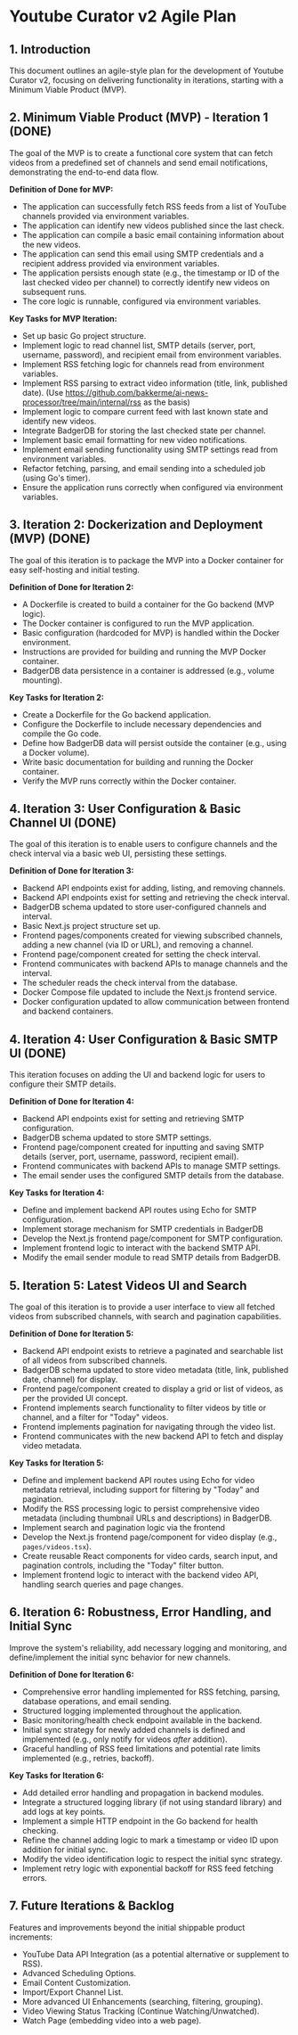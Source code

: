 # Youtube Curator v2 Agile Plan

## 1. Introduction

This document outlines an agile-style plan for the development of Youtube Curator v2, focusing on delivering functionality in iterations, starting with a Minimum Viable Product (MVP).

## 2. Minimum Viable Product (MVP) - Iteration 1 (DONE)

The goal of the MVP is to create a functional core system that can fetch videos from a predefined set of channels and send email notifications, demonstrating the end-to-end data flow.

**Definition of Done for MVP:**

*   The application can successfully fetch RSS feeds from a list of YouTube channels provided via environment variables.
*   The application can identify new videos published since the last check.
*   The application can compile a basic email containing information about the new videos.
*   The application can send this email using SMTP credentials and a recipient address provided via environment variables.
*   The application persists enough state (e.g., the timestamp or ID of the last checked video per channel) to correctly identify new videos on subsequent runs.
*   The core logic is runnable, configured via environment variables.

**Key Tasks for MVP Iteration:**

*   Set up basic Go project structure.
*   Implement logic to read channel list, SMTP details (server, port, username, password), and recipient email from environment variables.
*   Implement RSS fetching logic for channels read from environment variables.
*   Implement RSS parsing to extract video information (title, link, published date). (Use https://github.com/bakkerme/ai-news-processor/tree/main/internal/rss as the basis)
*   Implement logic to compare current feed with last known state and identify new videos.
*   Integrate BadgerDB for storing the last checked state per channel.
*   Implement basic email formatting for new video notifications.
*   Implement email sending functionality using SMTP settings read from environment variables.
*   Refactor fetching, parsing, and email sending into a scheduled job (using Go's timer).
*   Ensure the application runs correctly when configured via environment variables.

## 3. Iteration 2: Dockerization and Deployment (MVP) (DONE)

The goal of this iteration is to package the MVP into a Docker container for easy self-hosting and initial testing.

**Definition of Done for Iteration 2:** 

*   A Dockerfile is created to build a container for the Go backend (MVP logic).
*   The Docker container is configured to run the MVP application.
*   Basic configuration (hardcoded for MVP) is handled within the Docker environment.
*   Instructions are provided for building and running the MVP Docker container.
*   BadgerDB data persistence in a container is addressed (e.g., volume mounting).

**Key Tasks for Iteration 2:**

*   Create a Dockerfile for the Go backend application.
*   Configure the Dockerfile to include necessary dependencies and compile the Go code.
*   Define how BadgerDB data will persist outside the container (e.g., using a Docker volume).
*   Write basic documentation for building and running the Docker container.
*   Verify the MVP runs correctly within the Docker container.

## 4. Iteration 3: User Configuration & Basic Channel UI  (DONE)

The goal of this iteration is to enable users to configure channels and the check interval via a basic web UI, persisting these settings.

**Definition of Done for Iteration 3:**

*   Backend API endpoints exist for adding, listing, and removing channels.
*   Backend API endpoints exist for setting and retrieving the check interval.
*   BadgerDB schema updated to store user-configured channels and interval.
*   Basic Next.js project structure set up.
*   Frontend pages/components created for viewing subscribed channels, adding a new channel (via ID or URL), and removing a channel.
*   Frontend page/component created for setting the check interval.
*   Frontend communicates with backend APIs to manage channels and the interval.
*   The scheduler reads the check interval from the database.
*   Docker Compose file updated to include the Next.js frontend service.
*   Docker configuration updated to allow communication between frontend and backend containers.

## 4. Iteration 4: User Configuration & Basic SMTP UI (DONE)

This iteration focuses on adding the UI and backend logic for users to configure their SMTP details.

**Definition of Done for Iteration 4:**

*   Backend API endpoints exist for setting and retrieving SMTP configuration.
*   BadgerDB schema updated to store SMTP settings.
*   Frontend page/component created for inputting and saving SMTP details (server, port, username, password, recipient email).
*   Frontend communicates with backend APIs to manage SMTP settings.
*   The email sender uses the configured SMTP details from the database.

**Key Tasks for Iteration 4:**

*   Define and implement backend API routes using Echo for SMTP configuration.
*   Implement storage mechanism for SMTP credentials in BadgerDB
*   Develop the Next.js frontend page/component for SMTP configuration.
*   Implement frontend logic to interact with the backend SMTP API.
*   Modify the email sender module to read SMTP details from BadgerDB.

## 5. Iteration 5: Latest Videos UI and Search

The goal of this iteration is to provide a user interface to view all fetched videos from subscribed channels, with search and pagination capabilities.

**Definition of Done for Iteration 5:**

*   Backend API endpoint exists to retrieve a paginated and searchable list of all videos from subscribed channels.
*   BadgerDB schema updated to store video metadata (title, link, published date, channel) for display.
*   Frontend page/component created to display a grid or list of videos, as per the provided UI concept.
*   Frontend implements search functionality to filter videos by title or channel, and a filter for "Today" videos.
*   Frontend implements pagination for navigating through the video list.
*   Frontend communicates with the new backend API to fetch and display video metadata.

**Key Tasks for Iteration 5:**

*   Define and implement backend API routes using Echo for video metadata retrieval, including support for filtering by "Today" and pagination.
*   Modify the RSS processing logic to persist comprehensive video metadata (including thumbnail URLs and descriptions) in BadgerDB.
*   Implement search and pagination logic via the frontend
*   Develop the Next.js frontend page/component for video display (e.g., `pages/videos.tsx`).
*   Create reusable React components for video cards, search input, and pagination controls, including the "Today" filter button.
*   Implement frontend logic to interact with the backend video API, handling search queries and page changes.

## 6. Iteration 6: Robustness, Error Handling, and Initial Sync

Improve the system's reliability, add necessary logging and monitoring, and define/implement the initial sync behavior for new channels.

**Definition of Done for Iteration 6:**

*   Comprehensive error handling implemented for RSS fetching, parsing, database operations, and email sending.
*   Structured logging implemented throughout the application.
*   Basic monitoring/health check endpoint available in the backend.
*   Initial sync strategy for newly added channels is defined and implemented (e.g., only notify for videos *after* addition).
*   Graceful handling of RSS feed limitations and potential rate limits implemented (e.g., retries, backoff).

**Key Tasks for Iteration 6:**

*   Add detailed error handling and propagation in backend modules.
*   Integrate a structured logging library (if not using standard library) and add logs at key points.
*   Implement a simple HTTP endpoint in the Go backend for health checking.
*   Refine the channel adding logic to mark a timestamp or video ID upon addition for initial sync.
*   Modify the video identification logic to respect the initial sync strategy.
*   Implement retry logic with exponential backoff for RSS feed fetching errors.

## 7. Future Iterations & Backlog

Features and improvements beyond the initial shippable product increments:

*   YouTube Data API Integration (as a potential alternative or supplement to RSS).
*   Advanced Scheduling Options.
*   Email Content Customization.
*   Import/Export Channel List.
*   More advanced UI Enhancements (searching, filtering, grouping).
*   Video Viewing Status Tracking (Continue Watching/Unwatched).
*   Watch Page (embedding video into a web page). 